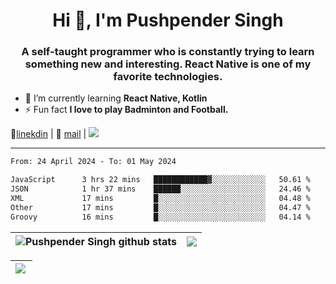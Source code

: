 <h1 align="center">Hi 👋, I'm Pushpender Singh</h1>
<h3 align="center">A self-taught programmer who is constantly trying to learn something new and interesting. React Native is one of my favorite technologies.</h3>

- 🌱 I’m currently learning **React Native, Kotlin**
- ⚡ Fun fact **I love to play Badminton and Football.**

👔[linekdin](https://www.linkedin.com/in/pushpender-singh-240061202/) | 📧 [mail](mailto:pushpendersingh694@gmail.com) | 
<a href="https://github.com/pushpender-singh-ap/pushpender-singh-ap">
    <img src="https://komarev.com/ghpvc/?username=pushpender-singh-ap&style=for-the-badge">
</a>


---

<!--START_SECTION:waka-->

```txt
From: 24 April 2024 - To: 01 May 2024

JavaScript      3 hrs 22 mins   ████████████▓░░░░░░░░░░░░   50.61 %
JSON            1 hr 37 mins    ██████░░░░░░░░░░░░░░░░░░░   24.46 %
XML             17 mins         █░░░░░░░░░░░░░░░░░░░░░░░░   04.48 %
Other           17 mins         █░░░░░░░░░░░░░░░░░░░░░░░░   04.47 %
Groovy          16 mins         █░░░░░░░░░░░░░░░░░░░░░░░░   04.14 %
```

<!--END_SECTION:waka-->


| <a><img align="center" src="https://github-readme-stats-iota-ecru-15.vercel.app/api?username=pushpender-singh-ap&show_icons=true&include_all_commits=true&theme=buefy&hide_border=true" alt="Pushpender Singh github stats" /></a> | <a><img align="center" src="https://github-readme-stats-iota-ecru-15.vercel.app/api/top-langs/?username=pushpender-singh-ap&layout=compact&theme=buefy&hide_border=true" /></a> |
| ------------- | ------------- |

| <a> <img align="left" src="https://github-readme-streak-stats.herokuapp.com/?user=pushpender-singh-ap" /></br> </a> |
| ------------- |
